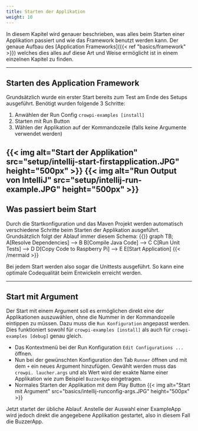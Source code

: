 ```yaml
---
title: Starten der Applikation
weight: 10
---
```

In diesem Kapitel wird genauer beschrieben, was alles beim Starten einer Applikation passiert und wie das Framework benutzt werden kann. 
Der genaue Aufbau des [Application Frameworks]({{< ref "basics/framework" >}}) welches dies alles auf diese Art und Weise ermöglicht ist 
in einem einzelnen Kapitel zu finden. 

---

## Starten des Application Framework
Grundsätzlich wurde ein erster Start bereits zum Test am Ende des Setups ausgeführt. Benötigt wurden folgende 3 Schritte:
1. Anwählen der Run Config `crowpi-examples [install]`
2. Starten mit Run Button
3. Wählen der Applikation auf der Kommandozeile (falls keine Argumente verwendet werden)

{{< img alt="Start der Applikation" src="setup/intellij-start-firstapplication.JPG" height="500px" >}}
{{< img alt="Run Output von IntelliJ" src="setup/intellij-run-example.JPG" height="500px" >}}
---

## Was passiert beim Start
Durch die Startkonfiguration und das Maven Projekt werden automatisch verschiedene Schritte beim Starten der Applikation ausgeführt. 
Grundsätzlich folgt der Ablauf immer diesem Schema: 
{{<mermaid align="middle">}}
graph TB;
A[Resolve Dependencies] --> B
B[Compile Java Code] --> C
C[Run Unit Tests] --> D
D[Copy Code to Raspberry Pi] --> E
E[Start Application]
{{< /mermaid >}}

Bei jedem Start werden also sogar die Unittests ausgeführt. So kann eine optimale Codequalität beim Entwickeln erreicht werden.

---

## Start mit Argument
Der Start mit einem Argument soll es ermöglichen direkt eine der Applikationen auszuwählen, ohne die Nummer in der Kommandozeile eintippen 
zu müssen. Dazu muss die `Run Konfiguration` angepasst werden. Dies funktioniert sowohl für `crowpi-examples [install]` als auch für 
`crowpi-examples [debug]` genau gleich. 
- Das Kontextmenü bei der Run Konfiguration `Edit Configurations ...` öffnen.
- Nun bei der gewünschten Konfiguration den Tab `Runner` öffnen und mit dem `+` ein neues Argument hinzufügen. Gewählt werden muss das `crowpi.
laucher.args` und als Wert wird der exakte Name einer Applikation wie zum Beispiel `BuzzerApp` eingetragen.
- Normales Starten der Applikation mit dem Play Button
{{< img alt="Start mit Argument" src="basics/intellij-runconfig-args.JPG" height="500px" >}}

Jetzt startet der übliche Ablauf. Anstelle der Auswahl einer ExampleApp wird jedoch direkt die angegebene Applikation gestartet, also in diesem Fall die BuzzerApp.
